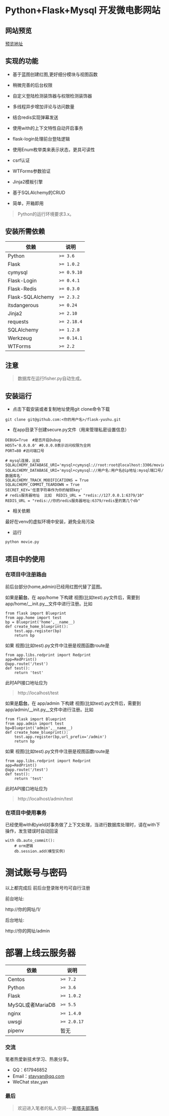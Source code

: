 # Python+Flask+Mysql 开发微电影网站

## 网站预览

[预览地址](http://132.232.19.246:5001/1/)

## 实现的功能

- 基于蓝图创建红图,更好细分模块与视图函数

- 稍微完善的后台权限

- 自定义登陆检测装饰器与权限检测装饰器

- 多线程异步增加评论与访问数量

- 结合redis实现弹幕发送

- 使用with的上下文特性自动开启事务

- flask-login处理前台登陆逻辑

- 使用Enum枚举类来表示状态，更具可读性

- csrf认证

- WTForms参数验证

- Jinja2模板引擎

- 基于SQLAlchemy的CRUD

- 简单，开箱即用

> Python的运行环境要求3.x。

## 安装所需依赖

| 依赖 | 说明 |
| -------- | -------- |
| Python| `>= 3.6` |
| Flask| `>= 1.0.2` |
| cymysql| `>= 0.9.10` |
| Flask-Login |`>= 0.4.1`|
| Flask-Redis |`>= 0.3.0`|
| Flask-SQLAlchemy  |`>= 2.3.2`|
| itsdangerous |`>= 0.24`|
| Jinja2 |`>= 2.10`|
| requests |`>= 2.18.4`|
| SQLAlchemy  |`>= 1.2.8`|
| Werkzeug |`>= 0.14.1`|
| WTForms |`>= 2.2`|
## 注意

> 数据库在运行fisher.py自动生成。

## 安装运行

- 点击下载安装或者复制地址使用git clone命令下载

```
git clone git@github.com:<你的用户名>/flask-yushu.git
```

- 在app目录下创建secure.py文件（用来管理私密设置信息）
```
DEBUG=True  #是否开启Dubug
HOST='0.0.0.0' #0.0.0.0表示访问权限为全网
PORT=80 #访问端口号

# mysql连接，比如 SQLALCHEMY_DATABASE_URI='mysql+cymysql://root:root@localhost:3306/movie'
SQLALCHEMY_DATABASE_URI='mysql+cymysql://用户名:用户名@ip地址:mysql端口号/数据库名'
SQLALCHEMY_TRACK_MODIFICATIONS = True
SQLALCHEMY_COMMIT_TEARDOWN = True
SECRET_KEY='任意字符串作为你的秘钥key'
# redis服务器地址  比如  REDIS_URL = "redis://127.0.0.1:6379/10"
REDIS_URL = "redis://你的redis服务器地址:6379/redis里的第几个db"
```

- 相关依赖

最好在venv的虚拟环境中安装，避免全局污染

- 运行

```Python
python movie.py
```

## 项目中的使用

### 在项目中注册路由

前后台部分(home,admin)已经用红图代替了蓝图。

如果是**前台**。在 app/home 下构建 视图(比如test).py文件后，需要到app/home/\_\_init.py\_\_文件中进行注册。比如
```
from flask import Blueprint
from app.home import test
bp = Blueprint('home',__name__)
def create_home_blueprint():
    test.app.register(bp)
    return bp
```
如果 视图(比如test).py文件中注册是视图函数route是
```
from app.libs.redprint import Redprint
app=RedPrint()
@app.route('/test')
def test():
    return 'test'
```
此时API接口地址应为
> http://localhost/test

如果是**后台**。在 app/admin 下构建 视图(比如test).py文件后，需要到app/admin/\_\_init.py\_\_文件中进行注册。比如
```
from flask import Blueprint
from app.admin import test
bp=Blueprint('admin',__name__)
def create_home_blueprint():
    test.app.register(bp,url_prefix='/admin')
    return bp
```
如果 视图(比如test).py文件中注册是视图函数route是
```
from app.libs.redprint import Redprint
app=RedPrint()
@app.route('/test')
def test():
    return 'test'
```
此时API接口地址应为
> http://localhost/admin/test

### 在项目中使用事务

已经使用with和yield对事务做了上下文处理，当进行数据库处理时，请在with下操作，发生错误时自动回滚
```
with db.auto_commit():
    # orm逻辑
    db.session.add(模型实例)
```

# 测试账号与密码

以上都完成后 前后台登录账号均可自行注册

前台地址:

http://你的网址/1/

后台地址:

http://你的网址/admin

# 部署上线云服务器

| 依赖 | 说明 |
| -------- | -------- |
| Centos| `>= 7.2` |
| Python| `>= 3.6` |
| Flask| `>= 1.0.2` |
| MySQL或者MariaDB| `>= 5.5` |
| nginx |`>= 1.4.0`|
| uwsgi |`>= 2.0.17`|
| pipenv | 暂无 |

### 交流

笔者热爱新技术学习、热衷分享。

- QQ：617946852
- Email：stavyan@qq.com
- WeChat stav_yan


### 最后
> 欢迎进入笔者的私人空间---[斯塔夫部落格](https://stavtop.club)